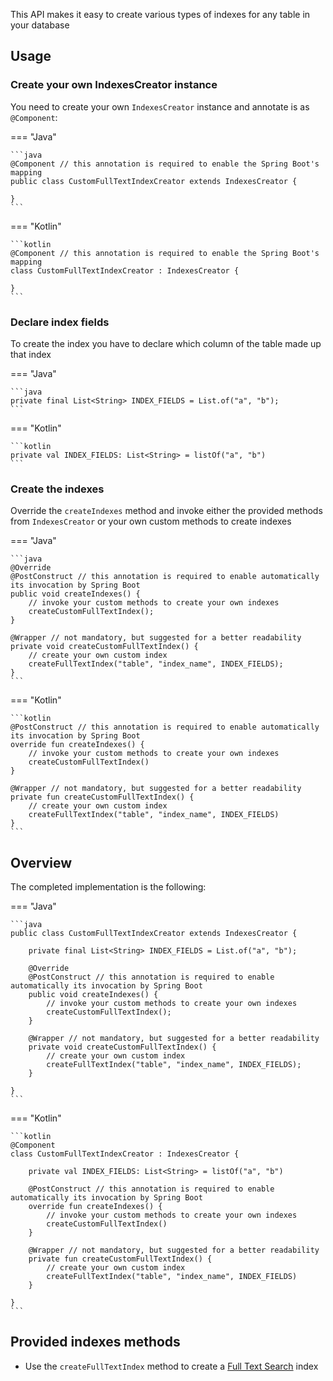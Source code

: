 This API makes it easy to create various types of indexes for any table in your database

## Usage

### Create your own IndexesCreator instance

You need to create your own `IndexesCreator` instance and annotate is as `@Component`:

=== "Java"

    ```java
    @Component // this annotation is required to enable the Spring Boot's mapping
    public class CustomFullTextIndexCreator extends IndexesCreator {
    
    }
    ```

=== "Kotlin"

    ```kotlin
    @Component // this annotation is required to enable the Spring Boot's mapping
    class CustomFullTextIndexCreator : IndexesCreator {
    
    }
    ```

### Declare index fields

To create the index you have to declare which column of the table made up that index

=== "Java"

    ```java
    private final List<String> INDEX_FIELDS = List.of("a", "b");
    ```

=== "Kotlin"

    ```kotlin
    private val INDEX_FIELDS: List<String> = listOf("a", "b")
    ```

### Create the indexes

Override the `createIndexes` method and invoke either the provided methods from `IndexesCreator` or your own custom
methods to create indexes

=== "Java"

    ```java
    @Override
    @PostConstruct // this annotation is required to enable automatically its invocation by Spring Boot
    public void createIndexes() {
        // invoke your custom methods to create your own indexes
        createCustomFullTextIndex();
    }

    @Wrapper // not mandatory, but suggested for a better readability
    private void createCustomFullTextIndex() {
        // create your own custom index
        createFullTextIndex("table", "index_name", INDEX_FIELDS);
    }
    ```

=== "Kotlin"

    ```kotlin
    @PostConstruct // this annotation is required to enable automatically its invocation by Spring Boot
    override fun createIndexes() {
        // invoke your custom methods to create your own indexes
        createCustomFullTextIndex()
    }

    @Wrapper // not mandatory, but suggested for a better readability
    private fun createCustomFullTextIndex() {
        // create your own custom index
        createFullTextIndex("table", "index_name", INDEX_FIELDS)
    } 
    ```

## Overview

The completed implementation is the following:

=== "Java"

    ```java
    public class CustomFullTextIndexCreator extends IndexesCreator {

        private final List<String> INDEX_FIELDS = List.of("a", "b");

        @Override
        @PostConstruct // this annotation is required to enable automatically its invocation by Spring Boot
        public void createIndexes() {
            // invoke your custom methods to create your own indexes
            createCustomFullTextIndex();
        }

        @Wrapper // not mandatory, but suggested for a better readability
        private void createCustomFullTextIndex() {
            // create your own custom index
            createFullTextIndex("table", "index_name", INDEX_FIELDS);
        }
    
    }
    ```

=== "Kotlin"

    ```kotlin
    @Component
    class CustomFullTextIndexCreator : IndexesCreator {
    
        private val INDEX_FIELDS: List<String> = listOf("a", "b")

        @PostConstruct // this annotation is required to enable automatically its invocation by Spring Boot
        override fun createIndexes() {
            // invoke your custom methods to create your own indexes
            createCustomFullTextIndex()
        }

        @Wrapper // not mandatory, but suggested for a better readability
        private fun createCustomFullTextIndex() {
            // create your own custom index
            createFullTextIndex("table", "index_name", INDEX_FIELDS)
        }            

    }
    ```

## Provided indexes methods

- Use the `createFullTextIndex` method to create
  a [Full Text Search](https://www.geeksforgeeks.org/sql/mysql-full-text-search/)
  index